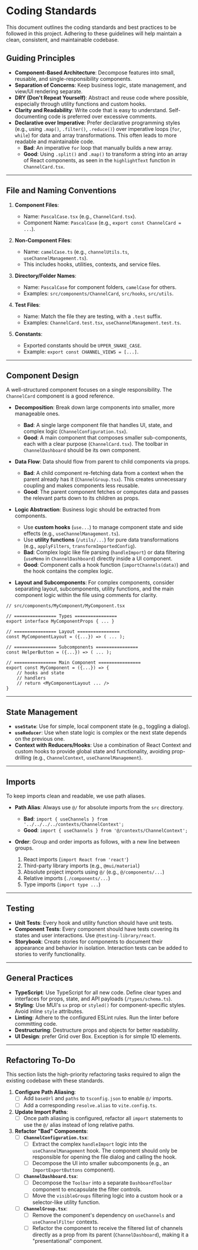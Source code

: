 # Coding Standards

This document outlines the coding standards and best practices to be followed in this project. Adhering to these guidelines will help maintain a clean, consistent, and maintainable codebase.

## Guiding Principles

- **Component-Based Architecture**: Decompose features into small, reusable, and single-responsibility components.
- **Separation of Concerns**: Keep business logic, state management, and view/UI rendering separate.
- **DRY (Don't Repeat Yourself)**: Abstract and reuse code where possible, especially through utility functions and custom hooks.
- **Clarity and Readability**: Write code that is easy to understand. Self-documenting code is preferred over excessive comments.
- **Declarative over Imperative**: Prefer declarative programming styles (e.g., using `.map()`, `.filter()`, `.reduce()`) over imperative loops (`for`, `while`) for data and array transformations. This often leads to more readable and maintainable code.
    - **Bad**: An imperative `for` loop that manually builds a new array.
    - **Good**: Using `.split()` and `.map()` to transform a string into an array of React components, as seen in the `highlightText` function in `ChannelCard.tsx`.

---

## File and Naming Conventions

1.  **Component Files**:
    -   Name: `PascalCase.tsx` (e.g., `ChannelCard.tsx`).
    -   Component Name: `PascalCase` (e.g., `export const ChannelCard = ...`).

2.  **Non-Component Files**:
    -   Name: `camelCase.ts` (e.g., `channelUtils.ts`, `useChannelManagement.ts`).
    -   This includes hooks, utilities, contexts, and service files.

3.  **Directory/Folder Names**:
    -   Name: `PascalCase` for component folders, `camelCase` for others.
    -   Examples: `src/components/ChannelCard`, `src/hooks`, `src/utils`.

4.  **Test Files**:
    -   Name: Match the file they are testing, with a `.test` suffix.
    -   Examples: `ChannelCard.test.tsx`, `useChannelManagement.test.ts`.

5.  **Constants**:
    -   Exported constants should be `UPPER_SNAKE_CASE`.
    -   Example: `export const CHANNEL_VIEWS = [...]`.

---

## Component Design

A well-structured component focuses on a single responsibility. The `ChannelCard` component is a good reference.

- **Decomposition**: Break down large components into smaller, more manageable ones.
    -   **Bad**: A single large component file that handles UI, state, and complex logic (`ChannelConfiguration.tsx`).
    -   **Good**: A main component that composes smaller sub-components, each with a clear purpose (`ChannelCard.tsx`). The toolbar in `ChannelDashboard` should be its own component.

- **Data Flow**: Data should flow from parent to child components via props.
    -   **Bad**: A child component re-fetching data from a context when the parent already has it (`ChannelGroup.tsx`). This creates unnecessary coupling and makes components less reusable.
    -   **Good**: The parent component fetches or computes data and passes the relevant parts down to its children as props.

- **Logic Abstraction**: Business logic should be extracted from components.
    -   Use **custom hooks** (`use...`) to manage component state and side effects (e.g., `useChannelManagement.ts`).
    -   Use **utility functions** (`/utils/...`) for pure data transformations (e.g., `applyFilters`, `transformImportedConfig`).
    -   **Bad**: Complex logic like file parsing (`handleImport`) or data filtering (`useMemo` in `ChannelDashboard`) directly inside a UI component.
    -   **Good**: Component calls a hook function (`importChannels(data)`) and the hook contains the complex logic.

- **Layout and Subcomponents**: For complex components, consider separating layout, subcomponents, utility functions, and the main component logic within the file using comments for clarity.

```tsx
// src/components/MyComponent/MyComponent.tsx

// ================ Types ================
export interface MyComponentProps { ... }

// ================ Layout ================
const MyComponentLayout = ({...}) => ( ... );

// ================ Subcomponents ================
const HelperButton = ({...}) => ( ... );

// ================ Main Component ================
export const MyComponent = ({...}) => {
    // hooks and state
    // handlers
    // return <MyComponentLayout ... />
}
```

---

## State Management

- **`useState`**: Use for simple, local component state (e.g., toggling a dialog).
- **`useReducer`**: Use when state logic is complex or the next state depends on the previous one.
- **Context with Reducers/Hooks**: Use a combination of React Context and custom hooks to provide global state and functionality, avoiding prop-drilling (e.g., `ChannelContext`, `useChannelManagement`).

---

## Imports

To keep imports clean and readable, we use path aliases.

- **Path Alias**: Always use `@/` for absolute imports from the `src` directory.
    -   **Bad**: `import { useChannels } from '../../../../contexts/ChannelContext';`
    -   **Good**: `import { useChannels } from '@/contexts/ChannelContext';`

- **Order**: Group and order imports as follows, with a new line between groups.
    1.  React imports (`import React from 'react'`)
    2.  Third-party library imports (e.g., `@mui/material`)
    3.  Absolute project imports using `@/` (e.g., `@/components/...`)
    4.  Relative imports (`./components/...`)
    5.  Type imports (`import type ...`)

---

## Testing

- **Unit Tests**: Every hook and utility function should have unit tests.
- **Component Tests**: Every component should have tests covering its states and user interactions. Use `@testing-library/react`.
- **Storybook**: Create stories for components to document their appearance and behavior in isolation. Interaction tests can be added to stories to verify functionality.

---

## General Practices

- **TypeScript**: Use TypeScript for all new code. Define clear types and interfaces for props, state, and API payloads (`/types/schema.ts`).
- **Styling**: Use MUI's `sx` prop or `styled()` for component-specific styles. Avoid inline `style` attributes.
- **Linting**: Adhere to the configured ESLint rules. Run the linter before committing code.
- **Destructuring**: Destructure props and objects for better readability.
- **UI Design**: prefer Grid over Box. Exception is for simple 1D elements.

---

## Refactoring To-Do

This section lists the high-priority refactoring tasks required to align the existing codebase with these standards.

1.  **Configure Path Aliasing**:
    -   [ ] Add `baseUrl` and `paths` to `tsconfig.json` to enable `@/` imports.
    -   [ ] Add a corresponding `resolve.alias` to `vite.config.ts`.

2.  **Update Import Paths**:
    -   [ ] Once path aliasing is configured, refactor all `import` statements to use the `@/` alias instead of long relative paths.

3.  **Refactor "Bad" Components**:
    -   [ ] **`ChannelConfiguration.tsx`**:
        -   [ ] Extract the complex `handleImport` logic into the `useChannelManagement` hook. The component should only be responsible for opening the file dialog and calling the hook.
        -   [ ] Decompose the UI into smaller subcomponents (e.g., an `ImportExportButtons` component).
    -   [ ] **`ChannelDashboard.tsx`**:
        -   [ ] Decompose the `Toolbar` into a separate `DashboardToolbar` component to encapsulate the filter controls.
        -   [ ] Move the `visibleGroups` filtering logic into a custom hook or a selector-like utility function.
    -   [ ] **`ChannelGroup.tsx`**:
        -   [ ] Remove the component's dependency on `useChannels` and `useChannelFilter` contexts.
        -   [ ] Refactor the component to receive the filtered list of channels directly as a prop from its parent (`ChannelDashboard`), making it a "presentational" component.
